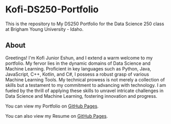 # Kofi-DS250-Portfolio

This is the repository to My DS250 Portfolio for the Data Science 250 class at Brigham Young University - Idaho.

## About

Greetings! I'm Kofi Junior Eshun, and I extend a warm welcome to my portfolio. My fervor lies in the dynamic domains of Data Science and Machine Learning. Proficient in key languages such as Python, Java, JavaScript, C++, Kotlin, and C#, I possess a robust grasp of various Machine Learning Tools. My technical prowess is not merely a collection of skills but a testament to my commitment to advancing with technology. I am fueled by the thrill of applying these skills to unravel intricate challenges in Data Science and Machine Learning, fostering innovation and progress.

You can view my Portfolio on [GitHub Pages](https://eshun4.github.io/Kofi-DS250-Portfolio/).

You can also view my Resume on [GitHub Pages](https://eshun4.github.io/Kofi-DS250-Portfolio/resume).


